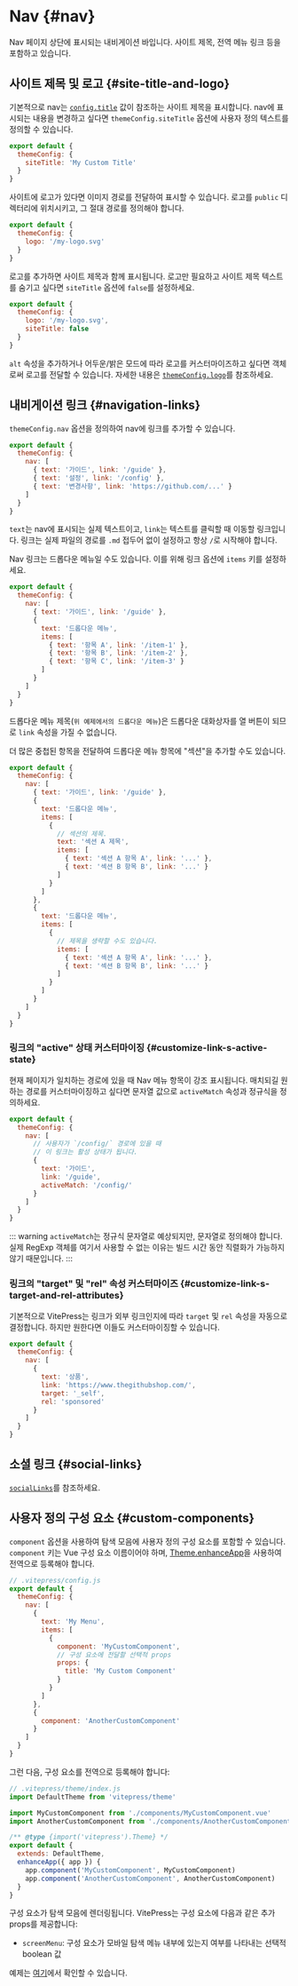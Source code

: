# Nav {#nav}

Nav 페이지 상단에 표시되는 내비게이션 바입니다. 사이트 제목, 전역 메뉴 링크 등을 포함하고 있습니다.

## 사이트 제목 및 로고 {#site-title-and-logo}

기본적으로 nav는 [`config.title`](./site-config#title) 값이 참조하는 사이트 제목을 표시합니다. nav에 표시되는 내용을 변경하고 싶다면 `themeConfig.siteTitle` 옵션에 사용자 정의 텍스트를 정의할 수 있습니다.

```js
export default {
  themeConfig: {
    siteTitle: 'My Custom Title'
  }
}
```

사이트에 로고가 있다면 이미지 경로를 전달하여 표시할 수 있습니다. 로고를 `public` 디렉터리에 위치시키고, 그 절대 경로를 정의해야 합니다.

```js
export default {
  themeConfig: {
    logo: '/my-logo.svg'
  }
}
```

로고를 추가하면 사이트 제목과 함께 표시됩니다. 로고만 필요하고 사이트 제목 텍스트를 숨기고 싶다면 `siteTitle` 옵션에 `false`를 설정하세요.

```js
export default {
  themeConfig: {
    logo: '/my-logo.svg',
    siteTitle: false
  }
}
```

`alt` 속성을 추가하거나 어두운/밝은 모드에 따라 로고를 커스터마이즈하고 싶다면 객체로써 로고를 전달할 수 있습니다. 자세한 내용은 [`themeConfig.logo`](./default-theme-config#logo)를 참조하세요.

## 내비게이션 링크 {#navigation-links}

`themeConfig.nav` 옵션을 정의하여 nav에 링크를 추가할 수 있습니다.

```js
export default {
  themeConfig: {
    nav: [
      { text: '가이드', link: '/guide' },
      { text: '설정', link: '/config' },
      { text: '변경사항', link: 'https://github.com/...' }
    ]
  }
}
```

`text`는 nav에 표시되는 실제 텍스트이고, `link`는 텍스트를 클릭할 때 이동할 링크입니다. 링크는 실제 파일의 경로를 `.md` 접두어 없이 설정하고 항상 `/`로 시작해야 합니다.

Nav 링크는 드롭다운 메뉴일 수도 있습니다. 이를 위해 링크 옵션에 `items` 키를 설정하세요.

```js
export default {
  themeConfig: {
    nav: [
      { text: '가이드', link: '/guide' },
      {
        text: '드롭다운 메뉴',
        items: [
          { text: '항목 A', link: '/item-1' },
          { text: '항목 B', link: '/item-2' },
          { text: '항목 C', link: '/item-3' }
        ]
      }
    ]
  }
}
```

드롭다운 메뉴 제목(`위 예제에서의 드롭다운 메뉴`)은 드롭다운 대화상자를 열 버튼이 되므로 `link` 속성을 가질 수 없습니다.

더 많은 중첩된 항목을 전달하여 드롭다운 메뉴 항목에 "섹션"을 추가할 수도 있습니다.

```js
export default {
  themeConfig: {
    nav: [
      { text: '가이드', link: '/guide' },
      {
        text: '드롭다운 메뉴',
        items: [
          {
            // 섹션의 제목.
            text: '섹션 A 제목',
            items: [
              { text: '섹션 A 항목 A', link: '...' },
              { text: '섹션 B 항목 B', link: '...' }
            ]
          }
        ]
      },
      {
        text: '드롭다운 메뉴',
        items: [
          {
            // 제목을 생략할 수도 있습니다.
            items: [
              { text: '섹션 A 항목 A', link: '...' },
              { text: '섹션 B 항목 B', link: '...' }
            ]
          }
        ]
      }
    ]
  }
}
```

### 링크의 "active" 상태 커스터마이징 {#customize-link-s-active-state}

현재 페이지가 일치하는 경로에 있을 때 Nav 메뉴 항목이 강조 표시됩니다. 매치되길 원하는 경로를 커스터마이징하고 싶다면 문자열 값으로 `activeMatch` 속성과 정규식을 정의하세요.

```js
export default {
  themeConfig: {
    nav: [
      // 사용자가 `/config/` 경로에 있을 때
      // 이 링크는 활성 상태가 됩니다.
      {
        text: '가이드',
        link: '/guide',
        activeMatch: '/config/'
      }
    ]
  }
}
```

::: warning
`activeMatch`는 정규식 문자열로 예상되지만, 문자열로 정의해야 합니다. 실제 RegExp 객체를 여기서 사용할 수 없는 이유는 빌드 시간 동안 직렬화가 가능하지 않기 때문입니다.
:::

### 링크의 "target" 및 "rel" 속성 커스터마이즈 {#customize-link-s-target-and-rel-attributes}

기본적으로 VitePress는 링크가 외부 링크인지에 따라 `target` 및 `rel` 속성을 자동으로 결정합니다. 하지만 원한다면 이들도 커스터마이징할 수 있습니다.

```js
export default {
  themeConfig: {
    nav: [
      {
        text: '상품',
        link: 'https://www.thegithubshop.com/',
        target: '_self',
        rel: 'sponsored'
      }
    ]
  }
}
```

## 소셜 링크 {#social-links}

[`socialLinks`](./default-theme-config#sociallinks)를 참조하세요.

## 사용자 정의 구성 요소 {#custom-components}

`component` 옵션을 사용하여 탐색 모음에 사용자 정의 구성 요소를 포함할 수 있습니다. `component` 키는 Vue 구성 요소 이름이어야 하며, [Theme.enhanceApp](../guide/custom-theme#theme-interface)을 사용하여 전역으로 등록해야 합니다.

```js
// .vitepress/config.js
export default {
  themeConfig: {
    nav: [
      {
        text: 'My Menu',
        items: [
          {
            component: 'MyCustomComponent',
            // 구성 요소에 전달할 선택적 props
            props: {
              title: 'My Custom Component'
            }
          }
        ]
      },
      {
        component: 'AnotherCustomComponent'
      }
    ]
  }
}
```

그런 다음, 구성 요소를 전역으로 등록해야 합니다:

```js
// .vitepress/theme/index.js
import DefaultTheme from 'vitepress/theme'

import MyCustomComponent from './components/MyCustomComponent.vue'
import AnotherCustomComponent from './components/AnotherCustomComponent.vue'

/** @type {import('vitepress').Theme} */
export default {
  extends: DefaultTheme,
  enhanceApp({ app }) {
    app.component('MyCustomComponent', MyCustomComponent)
    app.component('AnotherCustomComponent', AnotherCustomComponent)
  }
}
```

구성 요소가 탐색 모음에 렌더링됩니다. VitePress는 구성 요소에 다음과 같은 추가 props를 제공합니다:

- `screenMenu`: 구성 요소가 모바일 탐색 메뉴 내부에 있는지 여부를 나타내는 선택적 boolean 값

예제는 [여기](https://github.com/vuejs/vitepress/tree/main/__tests__/e2e/.vitepress)에서 확인할 수 있습니다.
